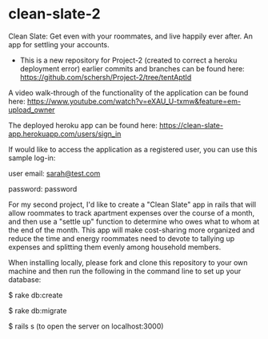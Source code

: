 # clean-slate-2
Clean Slate: Get even with your roommates, and live happily ever after. An app for settling your accounts.

* This is a new repository for Project-2 (created to correct a heroku deployment error) earlier commits and branches can be found here: https://github.com/schersh/Project-2/tree/tentAptId

A video walk-through of the functionality of the application can be found here: https://www.youtube.com/watch?v=eXAU_U-txmw&feature=em-upload_owner

The deployed heroku app can be found here: https://clean-slate-app.herokuapp.com/users/sign_in

If would like to access the application as a registered user, you can use this sample log-in: 

user email: sarah@test.com

password: password

For my second project, I'd like to create a "Clean Slate" app in rails that will allow roommates to track apartment expenses over the course of a month, and then use a "settle up" function to determine who owes what to whom at the end of the month. This app will make cost-sharing more organized and reduce the time and energy roommates need to devote to tallying up expenses and splitting them evenly among household members.


When installing locally, please fork and clone this repository to your own machine and then run the following in the command line to set up your database:

$ rake db:create

$ rake db:migrate

$ rails s (to open the server on localhost:3000)
